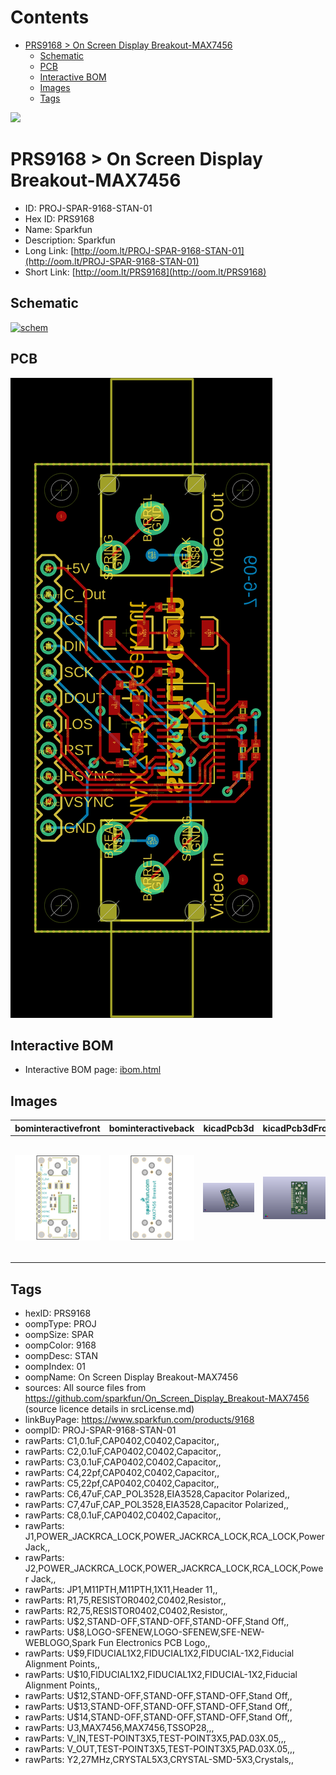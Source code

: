 



Contents
========

* [PRS9168 > On Screen Display Breakout-MAX7456](#prs9168--on-screen-display-breakout-max7456)
	* [Schematic](#schematic)
	* [PCB](#pcb)
	* [Interactive BOM](#interactive-bom)
	* [Images](#images)
	* [Tags](#tags)
  
![][im]
# PRS9168 > On Screen Display Breakout-MAX7456

- ID: PROJ-SPAR-9168-STAN-01
- Hex ID: PRS9168
- Name: Sparkfun
- Description: Sparkfun
- Long Link: [http://oom.lt/PROJ-SPAR-9168-STAN-01](http://oom.lt/PROJ-SPAR-9168-STAN-01)
- Short Link: [http://oom.lt/PRS9168](http://oom.lt/PRS9168)

## Schematic
  
[![schem](eagleSchemImage.png)](eagleSchemImage.png)
## PCB
  
[![pcb](eagleImage.png)](eagleImage.png)
## Interactive BOM

- Interactive BOM page: [ibom.html](https://htmlpreview.github.io/?https://github.com/oomlout/oomlout_OOMP_projects/blob/main/PROJ-SPAR-9168-STAN-01/kicad/bom/ibom.html)

## Images
  
  

|bominteractivefront|bominteractiveback|kicadPcb3d|kicadPcb3dFront|kicadPcb3dBack|eagleImage|eagleSchemImage|pcbdraw|pcbdrawback|
| :---: | :---: | :---: | :---: | :---: | :---: | :---: | :---: | :---: |
|[![bominteractivefront](bomFront_140.png)](bomFront.png)|[![bominteractiveback](bomBack_140.png)](bomBack.png)|[![kicadPcb3d](kicadPcb3d_140.png)](kicadPcb3d.png)|[![kicadPcb3dFront](kicadPcb3dFront_140.png)](kicadPcb3dFront.png)|[![kicadPcb3dBack](kicadPcb3dBack_140.png)](kicadPcb3dBack.png)|[![eagleImage](eagleImage_140.png)](eagleImage.png)|[![eagleSchemImage](eagleSchemImage_140.png)](eagleSchemImage.png)|[![pcbdraw](pcbdraw_140.png)](pcbdraw.png)|[![pcbdrawback](pcbdrawBack_140.png)](pcbdrawBack.png)|

## Tags

- hexID: PRS9168
- oompType: PROJ
- oompSize: SPAR
- oompColor: 9168
- oompDesc: STAN
- oompIndex: 01
- oompName: On Screen Display Breakout-MAX7456
- sources: All source files from https://github.com/sparkfun/On_Screen_Display_Breakout-MAX7456 (source licence details in srcLicense.md)
- linkBuyPage: https://www.sparkfun.com/products/9168
- oompID: PROJ-SPAR-9168-STAN-01
- rawParts: C1,0.1uF,CAP0402,C0402,Capacitor,,
- rawParts: C2,0.1uF,CAP0402,C0402,Capacitor,,
- rawParts: C3,0.1uF,CAP0402,C0402,Capacitor,,
- rawParts: C4,22pf,CAP0402,C0402,Capacitor,,
- rawParts: C5,22pf,CAP0402,C0402,Capacitor,,
- rawParts: C6,47uF,CAP_POL3528,EIA3528,Capacitor Polarized,,
- rawParts: C7,47uF,CAP_POL3528,EIA3528,Capacitor Polarized,,
- rawParts: C8,0.1uF,CAP0402,C0402,Capacitor,,
- rawParts: J1,POWER_JACKRCA_LOCK,POWER_JACKRCA_LOCK,RCA_LOCK,Power Jack,,
- rawParts: J2,POWER_JACKRCA_LOCK,POWER_JACKRCA_LOCK,RCA_LOCK,Power Jack,,
- rawParts: JP1,M11PTH,M11PTH,1X11,Header 11,,
- rawParts: R1,75,RESISTOR0402,C0402,Resistor,,
- rawParts: R2,75,RESISTOR0402,C0402,Resistor,,
- rawParts: U$2,STAND-OFF,STAND-OFF,STAND-OFF,Stand Off,,
- rawParts: U$8,LOGO-SFENEW,LOGO-SFENEW,SFE-NEW-WEBLOGO,Spark Fun Electronics PCB Logo,,
- rawParts: U$9,FIDUCIAL1X2,FIDUCIAL1X2,FIDUCIAL-1X2,Fiducial Alignment Points,,
- rawParts: U$10,FIDUCIAL1X2,FIDUCIAL1X2,FIDUCIAL-1X2,Fiducial Alignment Points,,
- rawParts: U$12,STAND-OFF,STAND-OFF,STAND-OFF,Stand Off,,
- rawParts: U$13,STAND-OFF,STAND-OFF,STAND-OFF,Stand Off,,
- rawParts: U$14,STAND-OFF,STAND-OFF,STAND-OFF,Stand Off,,
- rawParts: U3,MAX7456,MAX7456,TSSOP28,,,
- rawParts: V_IN,TEST-POINT3X5,TEST-POINT3X5,PAD.03X.05,,,
- rawParts: V_OUT,TEST-POINT3X5,TEST-POINT3X5,PAD.03X.05,,,
- rawParts: Y2,27MHz,CRYSTAL5X3,CRYSTAL-SMD-5X3,Crystals,,



[im]: kicadPcb3d_450.png
